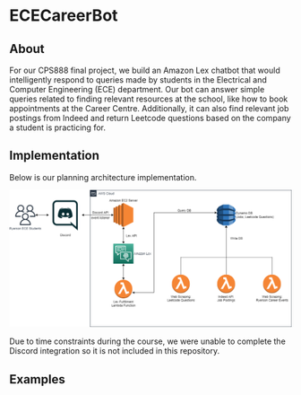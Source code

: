 # ECECareerBot

## About
For our CPS888 final project, we build an Amazon Lex chatbot that would intelligently respond to queries made by students in the Electrical and Computer Engineering (ECE) department. Our bot can answer simple queries related to finding relevant resources at the school, like how to book appointments at the Career Centre. Additionally, it can also find relevant job postings from Indeed and return Leetcode questions based on the company a student is practicing for.

## Implementation

Below is our planning architecture implementation. 

![alt text](https://github.com/Ryerson4thYearGroup/ECECareerBot/blob/main/planned_architecture.png.png)

Due to time constraints during the course, we were unable to complete the Discord integration so it is not included in this repository. 



## Examples
